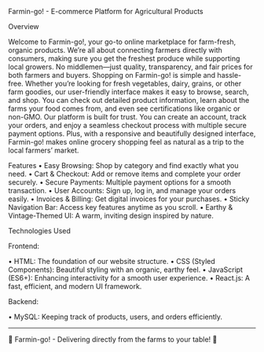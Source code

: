 Farmin-go! - E-commerce Platform for Agricultural Products
 

Overview

Welcome to Farmin-go!, your go-to online marketplace for farm-fresh, organic products. We’re all about connecting farmers directly with consumers, making sure you get the freshest produce while supporting local growers. No middlemen—just quality, transparency, and fair prices for both farmers and buyers.
Shopping on Farmin-go! is simple and hassle-free. Whether you’re looking for fresh vegetables, dairy, grains, or other farm goodies, our user-friendly interface makes it easy to browse, search, and shop. You can check out detailed product information, learn about the farms your food comes from, and even see certifications like organic or non-GMO.
Our platform is built for trust. You can create an account, track your orders, and enjoy a seamless checkout process with multiple secure payment options. Plus, with a responsive and beautifully designed interface, Farmin-go! makes online grocery shopping feel as natural as a trip to the local farmers’ market.


Features
•	Easy Browsing: Shop by category and find exactly what you need.
•	Cart & Checkout: Add or remove items and complete your order securely.
•	Secure Payments: Multiple payment options for a smooth transaction.
•	User Accounts: Sign up, log in, and manage your orders easily.
•	Invoices & Billing: Get digital invoices for your purchases.
•	Sticky Navigation Bar: Access key features anytime as you scroll.
•	Earthy & Vintage-Themed UI: A warm, inviting design inspired by nature.


Technologies Used

Frontend:

•	HTML: The foundation of our website structure.
•	CSS (Styled Components): Beautiful styling with an organic, earthy feel.
•	JavaScript (ES6+): Enhancing interactivity for a smooth user experience.
•	React.js: A fast, efficient, and modern UI framework.

Backend:

•	MySQL: Keeping track of products, users, and orders efficiently.
______________________________________________________________________________________________________________________________
🌱 Farmin-go! - Delivering directly from the farms to your table! 🚜
